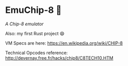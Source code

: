 # EmuChip-8 🤖

_A Chip-8 emulator_

Also: my first Rust project :smile:

VM Specs are here: https://en.wikipedia.org/wiki/CHIP-8

Technical Opcodes reference: http://devernay.free.fr/hacks/chip8/C8TECH10.HTM
